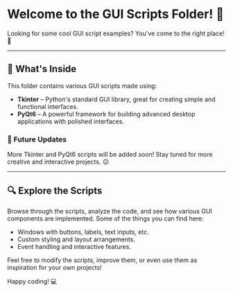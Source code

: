 
# Welcome to the GUI Scripts Folder! 🎉

Looking for some cool GUI script examples? You've come to the right place! 🚀

---

## 📂 What's Inside
This folder contains various GUI scripts made using:
- **Tkinter** – Python's standard GUI library, great for creating simple and functional interfaces.
- **PyQt6** – A powerful framework for building advanced desktop applications with polished interfaces.

### 📌 Future Updates
More Tkinter and PyQt6 scripts will be added soon! Stay tuned for more creative and interactive projects. 😉

---

## 🔍 Explore the Scripts
Browse through the scripts, analyze the code, and see how various GUI components are implemented. Some of the things you can find here:
- Windows with buttons, labels, text inputs, etc.
- Custom styling and layout arrangements.
- Event handling and interactive features.

Feel free to modify the scripts, improve them, or even use them as inspiration for your own projects!

Happy coding! 💻
